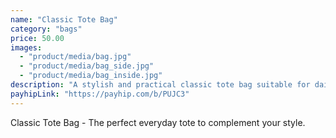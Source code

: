 ```yaml
---
name: "Classic Tote Bag"
category: "bags"
price: 50.00
images:
  - "product/media/bag.jpg"
  - "product/media/bag_side.jpg"
  - "product/media/bag_inside.jpg"
description: "A stylish and practical classic tote bag suitable for daily use. Spacious, durable, and perfect for carrying your essentials."
payhipLink: "https://payhip.com/b/PUJC3"
---
```


Classic Tote Bag - The perfect everyday tote to complement your style.
